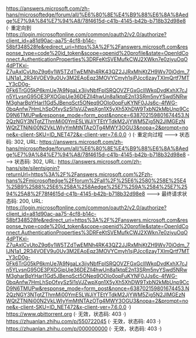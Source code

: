 https://answers.microsoft.com/zh-hans/microsoftedge/forum/all/%E6%80%8E%E4%B9%88%E6%8A%8Aedge%E7%9A%84%E7%94%A8/78f4615d-c41b-4145-b42b-b718b32d98e8 (· 重定向到 https://login.microsoftonline.com/common/oauth2/v2.0/authorize?client_id=a81d90ac-aa75-4cf8-b14c-58bf348528fe&redirect_uri=https%3A%2F%2Fanswers.microsoft.com&response_type=code%20id_token&scope=openid%20profile&state=OpenIdConnect.AuthenticationProperties%3DRFeKtSVEMufkCWJ2XWkn7e0zjyuOqO4dPTKxi-Z7uAxICvUtoZ9q6v1W5TZdTwEMNh4RK43QZ2JJRxMhjKtZH9Wv70iOdm_7IJN1a1_2R34VOEV9u0Uv3M2EAoEqz3MOVYCmyh1sjPJcc6zayTXlmQrtf7MT_Y3cD0g-0Fk6TrG05kP6kmUe7A9NgaLx3iiyNbfFpISRQOVZFGxGcIIWkqDvdKxhX7cJn5YLvsnG95OE3PXOGipUje36DEZll4hwUn8a1ktqE2n13SRm5nyYSwd5NRwM3gharBpYHarl1Gd5JBenqSct5ONeq9OOIo0opFuKYNF0JJs6c-4fWG-0bqAnfw7HmLhSpOfxySz5l1sVJZwpXgn1X5yXh5XhDW9TxbN2kMbUnp9CcD9N6TMUPw&response_mode=form_post&nonce=638702159801674453.N2QzNGY3NTgtZThmMi00YmE5LWJiYTEtYTdkM2JjYWM5Zjg5N2JlMGEzNWQtZTNjNi00N2VkLWIyYmMtNTAzOTg4MWY3OGU3&nopa=2&prompt=none&x-client-SKU=ID_NET472&x-client-ver=7.6.0.0 ·)
(· 重定向过程 ---> 状态码: 302, URL: https://answers.microsoft.com/zh-hans/microsoftedge/forum/all/%E6%80%8E%E4%B9%88%E6%8A%8Aedge%E7%9A%84%E7%94%A8/78f4615d-c41b-4145-b42b-b718b32d98e8 ---> 状态码: 302, URL: https://answers.microsoft.com/zh-hans/site/silentsignin?returnUrl=https%3A%2F%2Fanswers.microsoft.com%2Fzh-hans%2Fmicrosoftedge%2Fforum%2Fall%2F%25E6%2580%258E%25E4%25B9%2588%25E6%258A%258Aedge%25E7%259A%2584%25E7%2594%25A8%2F78f4615d-c41b-4145-b42b-b718b32d98e8 ---> 最终请求状态码: 200, URL: https://login.microsoftonline.com/common/oauth2/v2.0/authorize?client_id=a81d90ac-aa75-4cf8-b14c-58bf348528fe&redirect_uri=https%3A%2F%2Fanswers.microsoft.com&response_type=code%20id_token&scope=openid%20profile&state=OpenIdConnect.AuthenticationProperties%3DRFeKtSVEMufkCWJ2XWkn7e0zjyuOqO4dPTKxi-Z7uAxICvUtoZ9q6v1W5TZdTwEMNh4RK43QZ2JJRxMhjKtZH9Wv70iOdm_7IJN1a1_2R34VOEV9u0Uv3M2EAoEqz3MOVYCmyh1sjPJcc6zayTXlmQrtf7MT_Y3cD0g-0Fk6TrG05kP6kmUe7A9NgaLx3iiyNbfFpISRQOVZFGxGcIIWkqDvdKxhX7cJn5YLvsnG95OE3PXOGipUje36DEZll4hwUn8a1ktqE2n13SRm5nyYSwd5NRwM3gharBpYHarl1Gd5JBenqSct5ONeq9OOIo0opFuKYNF0JJs6c-4fWG-0bqAnfw7HmLhSpOfxySz5l1sVJZwpXgn1X5yXh5XhDW9TxbN2kMbUnp9CcD9N6TMUPw&response_mode=form_post&nonce=638702159801674453.N2QzNGY3NTgtZThmMi00YmE5LWJiYTEtYTdkM2JjYWM5Zjg5N2JlMGEzNWQtZTNjNi00N2VkLWIyYmMtNTAzOTg4MWY3OGU3&nopa=2&prompt=none&x-client-SKU=ID_NET472&x-client-ver=7.6.0.0 ·)
https://www.qbittorrent.org (· 无效，状态码: 403 ·)
https://zhuanlan.zhihu.com/p/550722045 (· 无效，状态码: 403 ·)
https://zhuanlan.zhihu.com/p/000000000 (· 无效，状态码: 403 ·)
